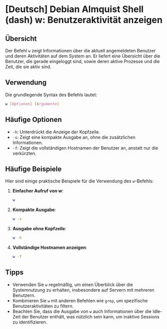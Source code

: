 # [Deutsch] Debian Almquist Shell (dash) w: Benutzeraktivität anzeigen

## Übersicht
Der Befehl `w` zeigt Informationen über die aktuell angemeldeten Benutzer und deren Aktivitäten auf dem System an. Er liefert eine Übersicht über die Benutzer, die gerade eingeloggt sind, sowie deren aktive Prozesse und die Zeit, die sie aktiv sind.

## Verwendung
Die grundlegende Syntax des Befehls lautet:

```bash
w [Optionen] [Argumente]
```

## Häufige Optionen
- `-h`: Unterdrückt die Anzeige der Kopfzeile.
- `-s`: Zeigt eine kompakte Ausgabe an, ohne die zusätzlichen Informationen.
- `-f`: Zeigt die vollständigen Hostnamen der Benutzer an, anstatt nur die verkürzten.

## Häufige Beispiele
Hier sind einige praktische Beispiele für die Verwendung des `w`-Befehls:

1. **Einfacher Aufruf von w**:
   ```bash
   w
   ```

2. **Kompakte Ausgabe**:
   ```bash
   w -s
   ```

3. **Ausgabe ohne Kopfzeile**:
   ```bash
   w -h
   ```

4. **Vollständige Hostnamen anzeigen**:
   ```bash
   w -f
   ```

## Tipps
- Verwenden Sie `w` regelmäßig, um einen Überblick über die Systemnutzung zu erhalten, insbesondere auf Servern mit mehreren Benutzern.
- Kombinieren Sie `w` mit anderen Befehlen wie `grep`, um spezifische Benutzeraktivitäten zu filtern.
- Beachten Sie, dass die Ausgabe von `w` auch Informationen über die Idle-Zeit der Benutzer enthält, was nützlich sein kann, um inaktive Sessions zu identifizieren.
